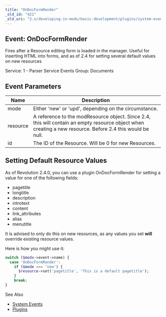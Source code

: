 ```yaml
---
title: "OnDocFormRender"
_old_id: "421"
_old_uri: "2.x/developing-in-modx/basic-development/plugins/system-events/ondocformrender"
---
```


## Event: OnDocFormRender

Fires after a Resource editing form is loaded in the manager. Useful for inserting HTML into forms, and as of 2.4 for setting several default values on new resources

Service: 1 - Parser Service Events
Group: Documents

## Event Parameters

| Name     | Description                                                                                                                                               |
| -------- | --------------------------------------------------------------------------------------------------------------------------------------------------------- |
| mode     | Either 'new' or 'upd', depending on the circumstance.                                                                                                     |
| resource | A reference to the modResource object. Since 2.4, this will contain an empty resource object when creating a new resource. Before 2.4 this would be null. |
| id       | The ID of the Resource. Will be 0 for new Resources.                                                                                                      |

## Setting Default Resource Values

As of Revolution 2.4.0, you can use a plugin OnDocFormRender for setting a value for one of the following fields:

- pagetitle
- longtitle
- description
- introtext
- content
- link\_attributes
- alias
- menutitle

It is advised to only do this on new resources, as any values you set **will** override existing resource values.

Here is how you might use it:

``` php
switch ($modx->event->name) {
  case 'OnDocFormRender':
    if ($mode === 'new') {
      $resource->set('pagetitle', 'This is a default pagetitle');
    }
    break;
}

```

See Also

- [System Events](extending-modx/plugins/system-events "System Events")
- [Plugins](extending-modx/plugins "Plugins")
